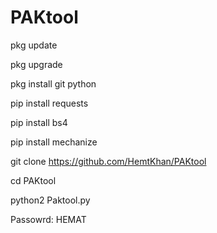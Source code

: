 # PAKtool
pkg update

pkg upgrade 

pkg install git python

pip install requests 

pip install bs4 

pip install mechanize 

git clone https://github.com/HemtKhan/PAKtool

cd PAKtool

python2 Paktool.py

Passowrd: HEMAT
